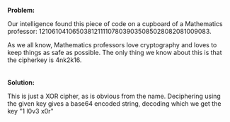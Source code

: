 <b>Problem:</b>

Our intelligence found this piece of code on a cupboard of a Mathematics professor: 121061041065038121111078039035085028082081009083.

As we all know, Mathematics professors love cryptography and loves to keep things as safe as possible. 
The only thing we know about this is that the cipherkey is 4nk2k16.
<br><br><br>
<b>Solution:</b>

This is just a XOR cipher, as is obvious from the name.
Deciphering using the given key gives a base64 encoded string, decoding which we get the key "1 l0v3 x0r"

<img src=""/>
